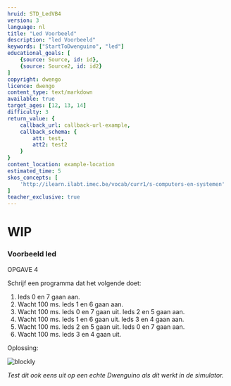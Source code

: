 ```yaml
---
hruid: STD_LedVB4
version: 3
language: nl
title: "Led Voorbeeld"
description: "led Voorbeeld"
keywords: ["StartToDwenguino", "led"]
educational_goals: [
    {source: Source, id: id}, 
    {source: Source2, id: id2}
]
copyright: dwengo
licence: dwengo
content_type: text/markdown
available: true
target_ages: [12, 13, 14]
difficulty: 3
return_value: {
    callback_url: callback-url-example,
    callback_schema: {
        att: test,
        att2: test2
    }
}
content_location: example-location
estimated_time: 5
skos_concepts: [
    'http://ilearn.ilabt.imec.be/vocab/curr1/s-computers-en-systemen'
]
teacher_exclusive: true
---
```

# WIP
### Voorbeeld led
OPGAVE 4

Schrijf een programma dat het volgende doet:

1. leds 0 en 7 gaan aan.
2. Wacht 100 ms. leds 1 en 6 gaan aan.
3. Wacht 100 ms. leds 0 en 7 gaan uit. leds 2 en 5 gaan aan.
4. Wacht 100 ms. leds 1 en 6 gaan uit. leds 3 en 4 gaan aan.
5. Wacht 100 ms. leds 2 en 5 gaan uit. leds 0 en 7 gaan aan.
6. Wacht 100 ms. leds 3 en 4 gaan uit.

Oplossing:

![blockly](@learning-object/SRM_LED4/nl/3)

*Test dit ook eens uit op een echte Dwenguino als dit werkt in de simulator.*